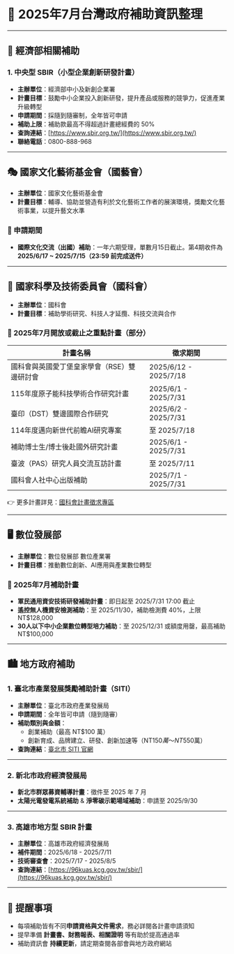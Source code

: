 # 📅 2025年7月台灣政府補助資訊整理

---

## 🔹 經濟部相關補助

### 1. 中央型 SBIR（小型企業創新研發計畫）
- **主辦單位**：經濟部中小及新創企業署  
- **計畫目標**：鼓勵中小企業投入創新研發，提升產品或服務的競爭力，促進產業升級轉型  
- **申請期間**：採隨到隨審制，全年皆可申請  
- **補助上限**：補助款最高不得超過計畫總經費的 50%  
- **查詢連結**：[https://www.sbir.org.tw/](https://www.sbir.org.tw/)  
- **聯絡電話**：0800-888-968  

---

## 🎭 國家文化藝術基金會（國藝會）

- **主辦單位**：國家文化藝術基金會  
- **計畫目標**：輔導、協助並營造有利於文化藝術工作者的展演環境，獎勵文化藝術事業，以提升藝文水準  

### 📌 申請期間
- **國際文化交流（出國）補助**：一年六期受理，單數月15日截止。第4期收件為 **2025/6/17 ~ 2025/7/15（23:59 前完成送件）**   

---

## 🧪 國家科學及技術委員會（國科會）

- **主辦單位**：國科會  
- **計畫目標**：補助學術研究、科技人才延攬、科技交流與合作  

### 📌 2025年7月開放或截止之重點計畫（部分）

| 計畫名稱 | 徵求期間 |
|----------|-----------|
| 國科會與英國愛丁堡皇家學會（RSE）雙邊研討會 | 2025/6/12 - 2025/7/18 |
| 115年度原子能科技學術合作研究計畫 | 2025/6/1 - 2025/7/31 |
| 臺印（DST）雙邊國際合作研究 | 2025/6/2 - 2025/7/31 |
| 114年度邁向新世代前瞻AI研究專案 | 至 2025/7/18 |
| 補助博士生/博士後赴國外研究計畫 | 2025/6/1 - 2025/7/31 |
| 臺波（PAS）研究人員交流互訪計畫 | 至 2025/7/11 |
| 國科會人社中心出版補助 | 2025/7/1 - 2025/7/31 |

👉 更多計畫詳見：[國科會計畫徵求專區](https://www.nstc.gov.tw)

---

## 🖥 數位發展部

- **主辦單位**：數位發展部 數位產業署  
- **計畫目標**：推動數位創新、AI應用與產業數位轉型  

### 📌 2025年7月補助計畫

- **軍民通用資安技術研發補助計畫**：即日起至 2025/7/31 17:00 截止  
- **遙控無人機資安檢測補助**：至 2025/11/30，補助檢測費 40%，上限 NT$128,000  
- **30人以下中小企業數位轉型培力補助**：至 2025/12/31 或額度用罄，最高補助 NT$100,000  

---

## 🏙 地方政府補助

### 1. 臺北市產業發展獎勵補助計畫（SITI）
- **主辦單位**：臺北市政府產業發展局  
- **申請期間**：全年皆可申請（隨到隨審）  
- **補助類別與金額**：
  - 創業補助（最高 NT$100 萬）
  - 創新育成、品牌建立、研發、創新加速等（NT$150萬 ～ NT$550萬）  
- **查詢連結**：[臺北市 SITI 官網](https://startup.taipei/)

---

### 2. 新北市政府經濟發展局

- **新北市群眾募資輔導計畫**：徵件至 2025 年 7 月  
- **太陽光電發電系統補助** & **淨零碳示範場域補助**：申請至 2025/9/30  

---

### 3. 高雄市地方型 SBIR 計畫
- **主辦單位**：高雄市政府經濟發展局  
- **補件期間**：2025/6/18 - 2025/7/11  
- **技術審查會**：2025/7/17 - 2025/8/5  
- **查詢連結**：[https://96kuas.kcg.gov.tw/sbir/](https://96kuas.kcg.gov.tw/sbir/)

---

## 🔔 提醒事項

- 每項補助皆有不同**申請資格與文件需求**，務必詳閱各計畫申請須知  
- 提早準備 **計畫書、財務報表、相關證明** 等有助於提高通過率  
- 補助資訊會 **持續更新**，請定期查閱各部會與地方政府網站



